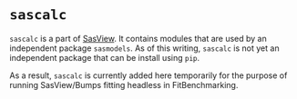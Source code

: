 # `sascalc`
`sascalc` is a part of [SasView](https://github.com/SasView/sasview). It contains modules that are used by an independent package `sasmodels`. As of this writing, `sascalc` is not yet an independent package that can be install using `pip`. 

As a result, `sascalc` is currently added here temporarily for the purpose of running SasView/Bumps fitting headless in FitBenchmarking.
